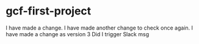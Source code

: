 # gcf-first-project
I have made a change.
I have made another change to check once again.
I have made a change as version 3
Did I trigger Slack msg
